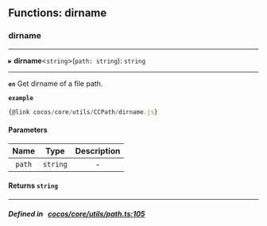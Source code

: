 ## Functions: dirname

### dirname


___
▸ **dirname**<`string`\>(`path: string`): `string`
___



**`en`** Get dirname of a file path.




**`example`**

```ts
{@link cocos/core/utils/CCPath/dirname.js}

```



#### Parameters

| Name | Type | Description |
| :------: | :------: | :------: |
| `path` | `string` | - |


#### Returns `string` 
___


##### Defined in &nbsp;   [cocos/core/utils/path.ts:105](https://github.com/cocos-creator/engine/blob/c7bf6b8a9/cocos/core/utils/path.ts#L105)&nbsp;
